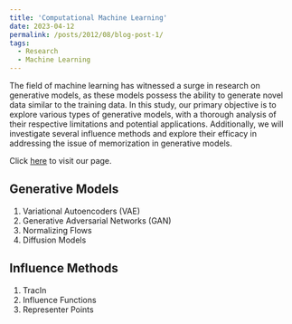 ```yaml
---
title: 'Computational Machine Learning'
date: 2023-04-12
permalink: /posts/2012/08/blog-post-1/
tags:
  - Research
  - Machine Learning
---
```


The field of machine learning has witnessed a surge in research on generative models, as these models possess the ability to generate novel data similar to the training data. In this study, our primary objective is to explore various types of generative models, with a thorough analysis of their respective limitations and potential applications. Additionally, we will investigate several influence methods and explore their efficacy in addressing the issue of memorization in generative models. 

Click [here](https://descriptive-ravioli-e02.notion.site/Generative-Models-5daf5dc59d4c48d29337c6edfaad0927) to visit our page.


## Generative Models
1. Variational Autoencoders (VAE)
2. Generative Adversarial Networks (GAN)
3. Normalizing Flows
4. Diffusion Models

## Influence Methods
1. TracIn
2. Influence Functions
3. Representer Points



